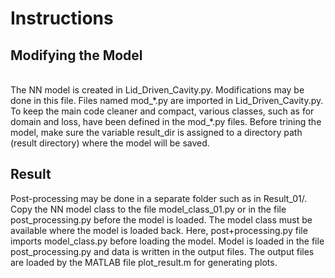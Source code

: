 <h1>Instructions</h1>

<h2>Modifying the Model</h2>
<p>
<br>The NN model is created in Lid_Driven_Cavity.py.
Modifications may be done in this file.
Files named mod_*.py are imported in Lid_Driven_Cavity.py. To keep the main code cleaner and compact, various classes, such as for domain and loss, have been defined in the mod_*.py files.
Before trining the model, make sure the variable result_dir is assigned to a directory path (result directory) where the model will be saved. 
</p>
<h2>Result</h2>
Post-processing may be done in a separate folder such as in Result_01/.
Copy the NN model class to the file model_class_01.py or in the file post_processing.py before the model is loaded. The model class must be available where the model is loaded back. Here, post+processing.py file imports model_class.py before loading the model.
Model is loaded in the file post_processing.py and data is written in the output files.
The output files are loaded by the MATLAB file plot_result.m for generating plots.
